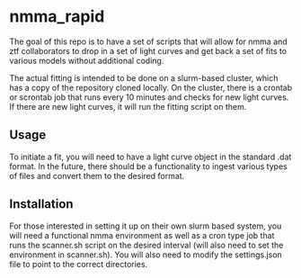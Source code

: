 # nmma_rapid
The goal of this repo is to have a set of scripts that will allow for nmma and ztf collaborators to drop in a set of light curves and get back a set of fits to various models without additional coding.

The actual fitting is intended to be done on a slurm-based cluster, which has a copy of the repository cloned locally. On the cluster, there is a crontab or scrontab job that runs every 10 minutes and checks for new light curves. If there are new light curves, it will run the fitting script on them.

## Usage
To initiate a fit, you will need to have a light curve object in the standard .dat format. In the future, there should be a functionality to ingest various types of files and convert them to the desired format.

## Installation
For those interested in setting it up on their own slurm based system, you will need a functional nmma environment as well as a cron type job that runs the scanner.sh script on the desired interval (will also need to set the environment in scanner.sh). You will also need to modify the settings.json file to point to the correct directories.